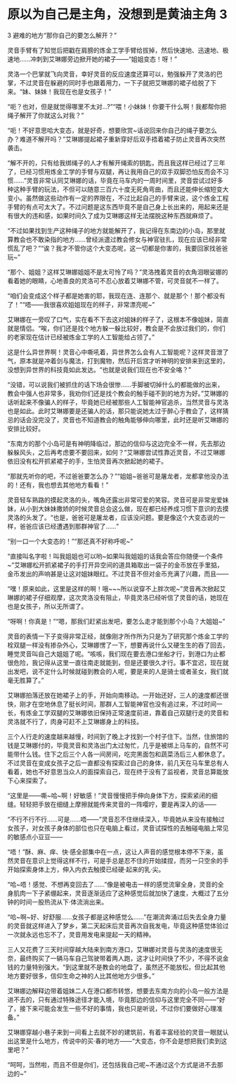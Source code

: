 # 原以为自己是主角，没想到是黄油主角 3

3 避难的地方“那你自己的要怎么解开？”

灵音手臂有了知觉后把戳在肩膀的炼金工学手臂给拔掉，然后快速地、迅速地、极速地……冲刺到艾琳娜旁边掀开她的裙子——“姐姐变态！呀！”

灵洛一个巴掌就飞向灵音，幸好灵音的反应速度还算可以，勉强躲开了灵洛的巴掌，不过灵音在躲避的同时手也跟着用力，一下子就把艾琳娜的裙子给脱了下来。“妹、妹妹！我现在也是女孩子！”

“呃？也对，但是就觉得哪里不太对…?”“喂！小妹妹！你要干什么啊！我都帮你把绳子解开了你就这么对我？”

“呃！不好意思哈大变态，就是好奇，想要欣赏~话说回来你自己的绳子要怎么办？难道不解开吗？”艾琳娜提起裙子重新穿好后双手捂着裙子防止灵音再次突然袭击。

“解不开的，只有给我绑绳子的人才有解开绳索的钥匙，而且我这样已经过了三年了，已经习惯用炼金工学的手臂与双腿，再让我用自己的双手双脚恐怕反而会不习惯……”灵音非常认同艾琳娜的话，毕竟在马车内的一周时间里，灵音尝试过好多种这种手臂的玩法，不但可以随意三百六十度无死角弯曲，而且还能伸长缩短变大变小。虽然做这些动作有一定的界限在，不过比起自己的手臂来说，这个炼金工程手臂的有点可太大了。不过问题是这东西毕竟不是自己身上长出来的，用起来还是有很大的违和感，如果时间久了成为艾琳娜这样无法摆脱这种东西就麻烦了。

“不过如果找到生产这种绳子的地方就能解开了，我记得在东南边的小岛，那里就算教会也不敢染指的地方……曾经派遣过教会修女与神官驻扎，现在应该已经非常慌乱了吧？”“诶？我才不管你这个大变态呢，这一切都是你害的，我要回家找爸爸玩~”

“那个、姐姐？这样艾琳娜姐姐不是太可怜了吗？”灵洛拽着灵音的衣角泪眼娑娜的看着她的眼睛，心地善良的灵洛可不忍心放着艾琳娜不管，可灵音就不一样了。

“咱们会变成这个样子都是她害的耶，我现在连、连那个、就是那个！那个都没有了！”“唔——我很喜欢姐姐现在的样子，非常漂亮呢~”

艾琳娜在一旁叹了口气，实在看不下去这对姐妹的样子了，这根本不像姐妹，简直就是情侣。“唉，你们还是找个地方躲一躲比较好，教会是不会放过我们的，你们的老家现在估计已经被炼金工学的人工智能给占领了。”

这是什么异世界啊！灵音心中嘶吼着，异世界怎么会有人工智能呢？这样灵音泄了气，原本就是冲着剑与魔法，打到魔物，然后开后宫才听神明的安排来到这里的，没想到异世界的科技竟如此发达。“也就是说我们现在也不安全咯？”

“没错，可以说我们被抓住的话下场会很惨……手脚被切掉什么的都能做的出来，教会中强人也非常多，我劝你们还是找个教会的触手碰不到的地方为好。”艾琳娜的话听起来不像骗人的样子，毕竟她已经被那些人工智能神官追杀，当然灵音与灵洛也是如此。此时艾琳娜要是还骗人的话，那只能说她太过于醉心于教会了，这样猜忌的话会没完没了，灵音也不知道教会的触角能够伸向哪里，此时还是听艾琳娜的安排比较好。

“东南方的那个小岛可是有神明降临过，那边的信仰与这边完全不一样，先去那边躲躲风头，之后再考虑要不要回来，如何？”艾琳娜尝试性靠近灵音，不过艾琳娜依旧没有松开抓紧裙子的手，生怕灵音再次掀起她的裙子。

“那就先听你的吧，不过爸爸要怎么办？”“姐姐~爸爸可是屠龙者，龙都拿他没办法的！还有，我也想去其他地方看看！”

灵音轻车熟路的摸起灵洛的头，嘴角还露出非常可爱的笑容。灵音可是非常宠爱妹妹，从小到大妹妹撒娇的时候灵音总会这么做，现在都已经养成习惯下意识的去摸灵洛的头发了。“也是，爸爸可是屠龙者，应该没问题。要是像这个大变态说的一样，爸爸应该已经遭遇到那群神官了……”

“别一口一个大变态的！”“那还真不好称呼呢~”

“直接叫名字啦！叫我姐姐也可以哟~如果叫我姐姐的话我会答应你随便一个条件~”艾琳娜松开抓紧裙子的手打开异空间的道具箱取出一袋子的金币放在手里掂，金币发出的声响甚是让这对姐妹眼红。不过灵音不但对金币充满了兴趣，而且——

“嘿！原来如此，这里是这样的啊！哦~~~所以说穿不上胖次呢~”灵音再次掀起艾琳娜的裙子仔细观摩，这次灵洛没有阻止，毕竟灵洛已经听信了灵音的话，她现在也是女孩子，所以无所谓了。

“呀啊！你真是！”“嗯，那我们赶紧出发吧，要怎么走才能到那个小岛？大姐姐~”

灵音的表情一下子变得非常正经，就像刚才所作所为只是为了研究那个炼金工学的栓双腿一样没有掺杂外心，艾琳娜愣了一下，想要再说什么又硬生生的吞了回去，睡觉灵音叫自己大姐姐了呢。“咳咳，我们现在要去港口坐船才行，到港口为止都很危险，我记得从这里一直往南走就能到，但是还要很久才行。事不宜迟，现在就出发吧，说不定什么时候就碰到教会的人呢，要是来的人是骑士或者圣女，我们就毫无胜算了。”

艾琳娜拍落还放在她裙子上的手，开始向南移动。一开始还好，三人的速度都还很快，刚才在空地休息了挺长时间，那群人工智能神官也没有追过来，不过时间一长，有炼金工学双腿的艾琳娜依旧保持正常速度前进，靠着自己双腿行走的灵音和灵洛就不行了，肉身可赶不上艾琳娜身上的科技。

三个人行走的速度越来越慢，时间到了晚上才找到一个村子住下。当然，住旅馆的钱是艾琳娜付的，毕竟灵音和灵洛出门太过匆忙，几乎是被绑上马车的，自然不可能带什么钱。住下之后三个人各一间房间，吃完黑面包和蔬菜汤后三人都休息了。不过灵音在变成女孩子之后一直都没有探索过自己的身体，前几天在马车里总有人看着，她也不好意思当众人的面探索自己，现在终于没有了监视者，灵音总算能放下心来探索了。

“这里是——嘶~哈~啊！好敏感！”灵音慢慢把手伸向身体下方，探索紧闭的细缝。轻轻把手放在细缝上摩擦就能传来灵音的一阵嘤咛，要是再深入的话——

“不行不行不行……可是……唔——”灵音忍不住继续深入，毕竟她从来没有接触过女孩子，对女孩子身体的部位也只在电脑上看过，灵音试探性的去触碰电脑上常见的敏感点小豆豆——

“唔！”酥、麻、痒、快·感全部集中在一点，这让人声音的感觉根本停不下来，虽然灵音在意识上觉得这样不行，可是手总是忍不住的开始揉捏，而另一只空余的手开始探索身体上方，伸入内衣去触摸已经硬·起来的乳·尖。

“哈~唔！感觉、不想再变回去了……”像是被电击一样的感觉流窜全身，灵音的全身肌肉一下子紧绷起来，灵音逐渐适应了这种感觉后就加快了速度，大概过了五分钟的时间一股热流从下·体流淌出来。

“哈~啊~好、好舒服……女孩子都是这种感觉么……”在潮流奔涌过后失去全身力量的灵音就这样进入了梦乡，第二天起床后灵音再次自我发电，毕竟这种感觉体验过一次就永远也忘不了，灵音用发电来提起一天的精神。

三人又花费了三天时间穿越大陆来到南方港口，艾琳娜对灵音与灵洛的速度很无奈，最终购买了一辆马车自己驾驶带着两人跑，这才让时间快了不少，不得不说金钱的力量特别强大。“到这里就不是教会的地盘了，虽然还不能放松，但比起其他地方要好很多，信仰生命之神的人比其他地方少很多。”

艾琳娜边解释边带着姐妹二人在港口都市转悠，想要去东南方向的小岛一般方法是进不去的，只有通过特殊途径才能入境，毕竟那边的信仰与这里完全不同——“好了，接下来可能会发生一些不好的事情，我也只是听说，不过你们要做好心理准备。”

艾琳娜穿越小巷子来到一间看上去就不妙的建筑前，有着丰富经验的灵音一眼就认出这里是什么地方，传说中的买·春的地方——“大变态，你不会是想把我们卖到这里吧？”

“呵呵，当然啦，而且不但是你们，还包括我自己呢~不通过这个方式是进不去那边的~” 

 
